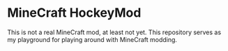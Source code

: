 MineCraft HockeyMod
===================

This is not a real MineCraft mod, at least not yet. This repository serves as my playground for playing around with MineCraft modding.

